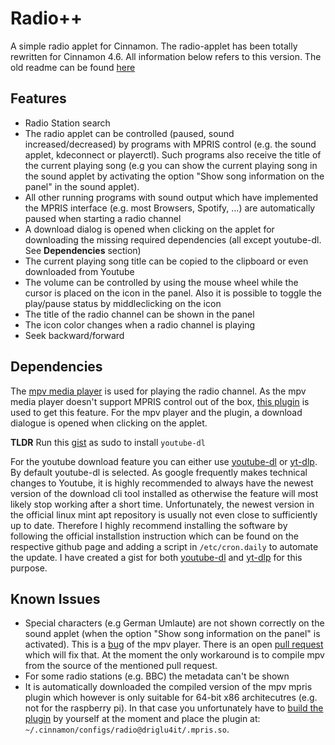 # Radio++

A simple radio applet for Cinnamon. The radio-applet has been totally rewritten for Cinnamon 4.6. All information below refers to this version. The old readme can be found [here](https://github.com/linuxmint/cinnamon-spices-applets/tree/092e3f889e27dc98ee3734651bd777efb286c95d/radio@driglu4it)

## Features

- Radio Station search
- The radio applet can be controlled (paused, sound increased/decreased) by programs with MPRIS control (e.g. the sound applet, kdeconnect or playerctl). Such programs also receive the title of the current playing song (e.g you can show the current playing song in the sound applet by activating the option "Show song information on the panel" in the sound applet).
- All other running programs with sound output which have implemented the MPRIS interface (e.g. most Browsers, Spotify, ...) are automatically paused when starting a radio channel
- A download dialog is opened when clicking on the applet for downloading the missing required dependencies (all except youtube-dl. See **Dependencies** section)
- The current playing song title can be copied to the clipboard or even downloaded from Youtube
- The volume can be controlled by using the mouse wheel while the cursor is placed on the icon in the panel. Also it is possible to toggle the play/pause status by middleclicking on the icon
- The title of the radio channel can be shown in the panel
- The icon color changes when a radio channel is playing
- Seek backward/forward

## Dependencies

The [mpv media player](https://mpv.io) is used for playing the radio channel. As the mpv media player doesn't support MPRIS control out of the box, [this plugin](https://github.com/hoyon/mpv-mpris) is used to get this feature. For the mpv player and the plugin, a download dialogue is opened when clicking on the applet. 

**TLDR** Run this [gist](https://gist.github.com/jonath92/0f6bf4606bc8a34be1bb0826c99b73d1) as sudo to install `youtube-dl`

For the youtube download feature you can either use [youtube-dl](https://github.com/ytdl-org/youtube-dl) or [yt-dlp](https://github.com/yt-dlp/yt-dlp). By default youtube-dl is selected. As google frequently makes technical changes to Youtube, it is highly recommended to always have the newest version of the download cli tool installed as otherwise the feature will most likely stop working after a short time. Unfortunately, the newest version in the official linux mint apt repository is usually not even close to sufficiently up to date. Therefore I highly recommend installing the software by following the official installstion instruction which can be found on the respective github page and adding a script in `/etc/cron.daily` to automate the update. I have created a gist for both [youtube-dl](https://gist.github.com/jonath92/0f6bf4606bc8a34be1bb0826c99b73d1) and [yt-dlp](https://gist.github.com/jonath92/039e998b3d3f6ba4afd5d5c671eaedf1) for this purpose.

## Known Issues

- Special characters (e.g German Umlaute) are not shown correctly on the sound applet (when the option "Show song information on the panel" is activated). This is a [bug](https://github.com/mpv-player/mpv/issues/8844) of the mpv player. There is an open [pull request](https://github.com/mpv-player/mpv/pull/8845) which will fix that. At the moment the only workaround is to compile mpv from the source of the mentioned pull request. 
- For some radio stations (e.g. BBC) the metadata can't be shown
- It is automatically downloaded the compiled version of the mpv mpris plugin which however is only suitable for 64-bit x86 architecutres (e.g. not for the raspberry pi). In that case you unfortunately have to [build the plugin](https://github.com/hoyon/mpv-mpris#build) by yourself at the moment and place the plugin at: `~/.cinnamon/configs/radio@driglu4it/.mpris.so`. 